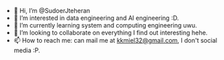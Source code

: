 - 👋 Hi, I’m @SudoerJteheran
- 👀 I’m interested in data engineering and AI engineering :D.
- 🌱 I’m currently learning system and computing engineering uwu.
- 💞️ I’m looking to collaborate on everything I find out interesting hehe.
- 📫 How to reach me: can mail me at kkmiel32@gmail.com, I don't social media :P.

<!---
SudoerJteheran/SudoerJteheran is a ✨ special ✨ repository because its `README.md` (this file) appears on your GitHub profile.
You can click the Preview link to take a look at your changes.
--->
